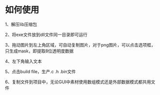 # 如何使用

1、解压lib压缩包

2、将exe文件放到dll文件同一目录即可运行

3、拖动图片到左上角区域，可自动复制图片，对于png图片，可以点击选项框，只生成mask，即提取8位透明度数据

4、左下角输入文本

5、点击build file，生产.c .h .bin文件

6、复制文件到项目中，无论GUI中素材使用数组模式还是外部数据模式都共用文件
